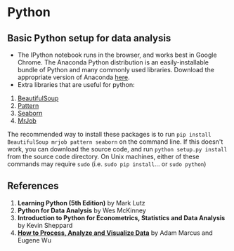 Python
======

## Basic Python setup for data analysis
- The IPython notebook runs in the browser, and works best in Google Chrome. The Anaconda Python distribution is an easily-installable bundle of Python and many commonly used libraries. Download the appropriate version of Anaconda [here](http://continuum.io/downloads). 
- Extra libraries that are useful for python:
1. [BeautifulSoup](http://www.crummy.com/software/BeautifulSoup/)
2. [Pattern](http://www.clips.ua.ac.be/pattern)
3. [Seaborn](http://web.stanford.edu/~mwaskom/software/seaborn/)
4. [MrJob](http://pythonhosted.org/mrjob/)

The recommended way to install these packages is to run ```pip install BeautifulSoup mrjob pattern seaborn``` on the command line. If this doesn't work, you can download the source code, and run ```python setup.py install``` from the source code directory. On Unix machines, either of these commands may require ```sudo``` (i.e. ```sudo pip install```... or ```sudo python```)

References
------------
1. **Learning Python (5th Edition)** by Mark Lutz
2. **Python for Data Analysis** by Wes McKinney
3. **Introduction to Python for Econometrics, Statistics and Data Analysis** by Kevin Sheppard
4. **[How to Process, Analyze and Visualize Data](http://dataiap.github.io/dataiap/)** by Adam Marcus and Eugene Wu
